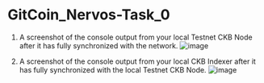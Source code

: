 # GitCoin_Nervos-Task_0

1. A screenshot of the console output from your local Testnet CKB Node after it has fully synchronized with the network.
![image](https://user-images.githubusercontent.com/83104296/128725541-d4a2e56e-220c-43ea-a86d-2b71378e9532.png)

2. A screenshot of the console output from your local CKB Indexer after it has fully synchronized with the local Testnet CKB Node.
![image](https://user-images.githubusercontent.com/83104296/128725600-53e907f7-9af7-481d-8b67-12e483333580.png)
